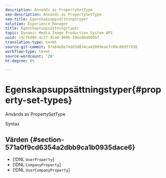 ```yaml
---
description: Används av PropertySetType
seo-description: Används av PropertySetType
seo-title: Egenskapsuppsättningstyper
solution: Experience Manager
title: Egenskapsuppsättningstyper
topic: Dynamic Media Image Production System API
uuid: c9cf6d96-4c27-45a0-9696-19ee904606bf
translation-type: tm+mt
source-git-commit: 97a84e8e7edd3d834ca42069eae7c09c00d57938
workflow-type: tm+mt
source-wordcount: '20'
ht-degree: 0%

---
```



# Egenskapsuppsättningstyper{#property-set-types}

Används av PropertySetType

Syntax

## Värden {#section-571a0f9cd6354a2dbb9ca1b0935dace6}

* [!DNL `UserProperty`]
* [!DNL `CompanyProperty`]
* [!DNL `UserCompanyProperty`]

